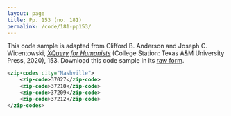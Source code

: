 ```yaml
---
layout: page
title: Pp. 153 (no. 181)
permalink: /code/181-pp153/
---
```


This code sample is adapted from Clifford B. Anderson and Joseph C. Wicentowski, 
[_XQuery for Humanists_](/) (College Station: Texas A&M University Press, 2020), 153. 
Download this code sample in its [raw form](/code/181-pp153/181-pp153.xml).

```xml
<zip-codes city="Nashville">
    <zip-code>37027</zip-code>
    <zip-code>37210</zip-code>
    <zip-code>37209</zip-code>
    <zip-code>37212</zip-code>
</zip-codes>
```  
